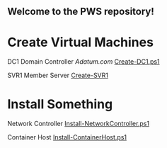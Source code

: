 ## Welcome to the PWS repository!

# Create Virtual Machines
DC1 Domain Controller _Adatum.com_ [Create-DC1.ps1](./Create-DC1.md)

SVR1 Member Server [Create-SVR1](https://google.com)

# Install Something

Network Controller [Install-NetworkController.ps1](https://google.com)

Container Host [Install-ContainerHost.ps1](https://google.com)